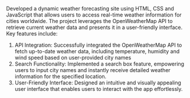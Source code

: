 Developed a dynamic weather forecasting site using HTML, CSS and JavaScript that allows users to access real-time weather information for cities worldwide. The project leverages the OpenWeatherMap API to retrieve current weather data and presents it in a user-friendly interface. Key features include:

1. API Integration: Successfully integrated the OpenWeatherMap API to fetch up-to-date weather data, including temperature, humidity and wind speed based on user-provided city names
2. Search Functionality: Implemented a search box feature, empowering users to input city names and instantly receive detailed weather information for the specified location.
3. User-Friendly Interface: Designed an intuitive and visually appealing user interface that enables users to interact with the app effortlessly.
